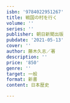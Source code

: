 ```yaml
---
isbn: '9784022951267'
title: 戦国の村を行く
volume: ''
series: ''
publisher: 朝日新聞出版
pubdate: '2021-05-13'
cover: ''
author: 藤木久志／著
description: ''
price: '850'
genre: ''
target: 一般
format: 新書
content: 日本歴史

---
```

